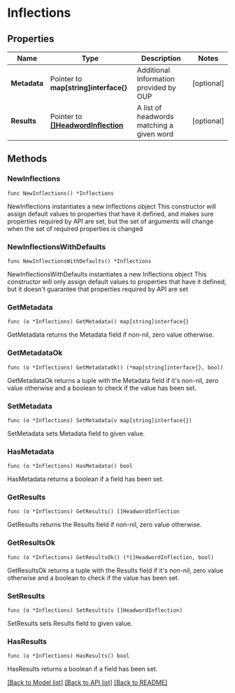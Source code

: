 # Inflections

## Properties

Name | Type | Description | Notes
------------ | ------------- | ------------- | -------------
**Metadata** | Pointer to **map[string]interface{}** | Additional Information provided by OUP | [optional] 
**Results** | Pointer to [**[]HeadwordInflection**](HeadwordInflection.md) | A list of headwords matching a given word | [optional] 

## Methods

### NewInflections

`func NewInflections() *Inflections`

NewInflections instantiates a new Inflections object
This constructor will assign default values to properties that have it defined,
and makes sure properties required by API are set, but the set of arguments
will change when the set of required properties is changed

### NewInflectionsWithDefaults

`func NewInflectionsWithDefaults() *Inflections`

NewInflectionsWithDefaults instantiates a new Inflections object
This constructor will only assign default values to properties that have it defined,
but it doesn't guarantee that properties required by API are set

### GetMetadata

`func (o *Inflections) GetMetadata() map[string]interface{}`

GetMetadata returns the Metadata field if non-nil, zero value otherwise.

### GetMetadataOk

`func (o *Inflections) GetMetadataOk() (*map[string]interface{}, bool)`

GetMetadataOk returns a tuple with the Metadata field if it's non-nil, zero value otherwise
and a boolean to check if the value has been set.

### SetMetadata

`func (o *Inflections) SetMetadata(v map[string]interface{})`

SetMetadata sets Metadata field to given value.

### HasMetadata

`func (o *Inflections) HasMetadata() bool`

HasMetadata returns a boolean if a field has been set.

### GetResults

`func (o *Inflections) GetResults() []HeadwordInflection`

GetResults returns the Results field if non-nil, zero value otherwise.

### GetResultsOk

`func (o *Inflections) GetResultsOk() (*[]HeadwordInflection, bool)`

GetResultsOk returns a tuple with the Results field if it's non-nil, zero value otherwise
and a boolean to check if the value has been set.

### SetResults

`func (o *Inflections) SetResults(v []HeadwordInflection)`

SetResults sets Results field to given value.

### HasResults

`func (o *Inflections) HasResults() bool`

HasResults returns a boolean if a field has been set.


[[Back to Model list]](../README.md#documentation-for-models) [[Back to API list]](../README.md#documentation-for-api-endpoints) [[Back to README]](../README.md)



